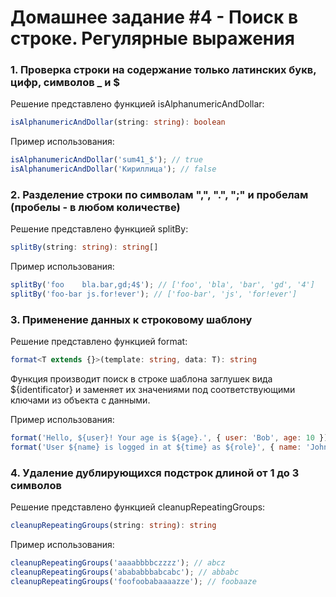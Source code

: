 # Домашнее задание #4 - Поиск в строке. Регулярные выражения

### 1. Проверка строки на содержание только латинских букв, цифр, символов \_ и $

Решение представлено функцией isAlphanumericAndDollar:

```ts
isAlphanumericAndDollar(string: string): boolean
```

Пример использования:

```js
isAlphanumericAndDollar('sum41_$'); // true
isAlphanumericAndDollar('Кириллица'); // false
```

### 2. Разделение строки по символам ",", ".", ";" и пробелам (пробелы - в любом количестве)

Решение представлено функцией splitBy:

```ts
splitBy(string: string): string[]
```

Пример использования:

```js
splitBy('foo    bla.bar,gd;4$'); // ['foo', 'bla', 'bar', 'gd', '4']
splitBy('foo-bar js.for!ever'); // ['foo-bar', 'js', 'for!ever']
```

### 3. Применение данных к строковому шаблону

Решение представлено функцией format:

```ts
format<T extends {}>(template: string, data: T): string
```

Функция производит поиск в строке шаблона заглушек вида ${identificator} и заменяет их значениями под соответствующими ключами из объекта с данными.

Пример использования:

```js
format('Hello, ${user}! Your age is ${age}.', { user: 'Bob', age: 10 }); // 'Hello, Bob! Your age is 10.'
format('User ${name} is logged in at ${time} as ${role}', { name: 'John', time: '23:01:56', role: 'admin' }); // 'User John is logged in at 23:01:56 as admin'
```

### 4. Удаление дублирующихся подстрок длиной от 1 до 3 символов

Решение представлено функцией cleanupRepeatingGroups:

```ts
cleanupRepeatingGroups(string: string): string
```

Пример использования:

```js
cleanupRepeatingGroups('aaaabbbbczzzz'); // abcz
cleanupRepeatingGroups('abababbbabcabc'); // abbabc
cleanupRepeatingGroups('foofoobabaaaazze'); // foobaaze
```
